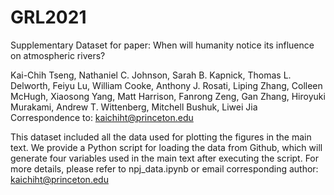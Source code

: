 # GRL2021
Supplementary Dataset for paper: When will humanity notice its influence on atmospheric rivers?

Kai-Chih Tseng, Nathaniel C. Johnson, Sarah B. Kapnick, Thomas L. Delworth, Feiyu Lu, William Cooke, Anthony J. Rosati, Liping Zhang, Colleen McHugh, Xiaosong Yang, Matt Harrison, Fanrong Zeng, Gan Zhang, Hiroyuki Murakami, Andrew T. Wittenberg, Mitchell Bushuk, Liwei Jia
Correspondence to: kaichiht@princeton.edu 

This dataset included all the data used for plotting the figures in the main text. We provide a Python script for loading the data from Github, which will generate four variables used in the main text after executing the script. For more details, please refer to npj_data.ipynb or email corresponding author: kaichiht@princeton.edu    
